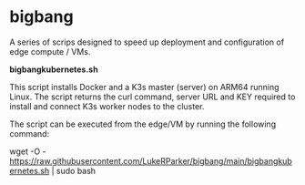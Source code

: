 # bigbang

A series of scrips designed to speed up deployment and configuration of edge compute / VMs.

**bigbangkubernetes.sh**

This script installs Docker and a K3s master (server) on ARM64 running Linux.  The script returns the curl command, server URL and KEY required to install and connect K3s worker nodes to the cluster.

The script can be executed from the edge/VM by running the following command:

wget -O - https://raw.githubusercontent.com/LukeRParker/bigbang/main/bigbangkubernetes.sh | sudo bash

